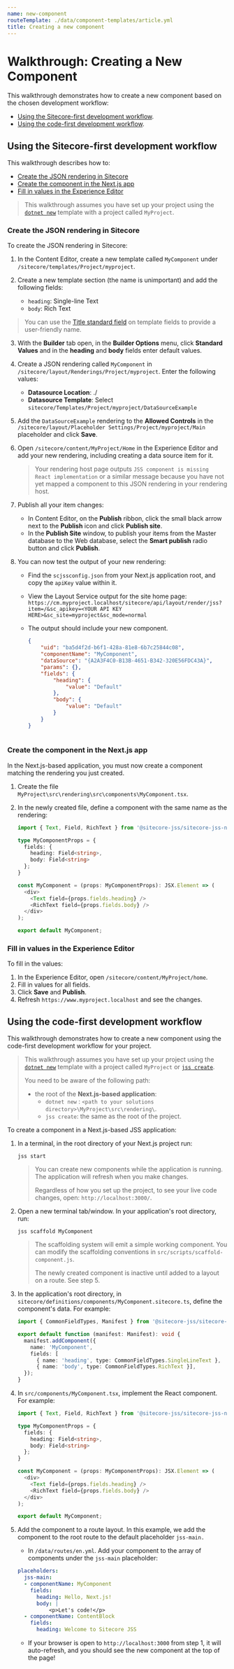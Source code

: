 ```yaml
---
name: new-component
routeTemplate: ./data/component-templates/article.yml
title: Creating a new component
---
```

# Walkthrough: Creating a New Component

This walkthrough demonstrates how to create a new component based on the chosen development workflow: 

* [Using the Sitecore-first development workflow](#using-the-sitecore-first-development-workflow).
* [Using the code-first development workflow](#using-the-code-first-development-workflow).

## Using the Sitecore-first development workflow

This walkthrough describes how to:
<!-- no toc -->
- [Create the JSON rendering in Sitecore](#create-the-json-rendering-in-sitecore)
- [Create the component in the Next.js app](#create-the-component-in-the-nextjs-app)
- [Fill in values in the Experience Editor](#fill-in-values-in-the-experience-editor)

> This walkthrough assumes you have set up your project using the [`dotnet new`](/docs/nextjs/getting-started/walkthrough-dotnetnew) template with a project called `MyProject`.

### Create the JSON rendering in Sitecore

To create the JSON rendering in Sitecore:

1. In the Content Editor, create a new template called `MyComponent` under `/sitecore/templates/Project/myproject`.

2. Create a new template section (the name is unimportant) and add the following fields:

   - `heading`: Single-line Text
   - `body`: Rich Text
   
  > You can use the [Title standard field](https://doc.sitecore.com/developers/101/sitecore-experience-manager/en/the-template-field-template.html#UUID-d9185cce-8e53-df90-715e-e941e17cc79a_UUID-31b3c8a3-5a9c-ed7d-bc68-483a20f9a2ec_body) on template fields to provide a user-friendly name.

3. With the **Builder** tab open, in the **Builder Options** menu, click **Standard Values** and in the **heading** and **body** fields enter default values.

4. Create a JSON rendering called `MyComponent` in `/sitecore/layout/Renderings/Project/myproject`. Enter the following values:

   - **Datasource Location**: ./
   - **Datasource Template**: Select `sitecore/Templates/Project/myproject/DataSourceExample`

5. Add the `DataSourceExample` rendering to the **Allowed Controls** in the `/sitecore/layout/Placeholder Settings/Project/myproject/Main` placeholder and click **Save**.

6. Open `/sitecore/content/MyProject/Home` in the Experience Editor and add your new rendering, including creating a data source item for it.

   > Your rendering host page outputs `JSS component is missing React implementation` or a similar message because you have not yet mapped a component to this JSON rendering in your rendering host.

7. Publish all your item changes:

   - In Content Editor, on the **Publish** ribbon, click the small black arrow next to the **Publish** icon and click **Publish site**.
   - In the **Publish Site** window, to publish your items from the Master database to the Web database, select the **Smart publish** radio button and click **Publish**.

8. You can now test the output of your new rendering:

   - Find the `scjssconfig.json` from your Next.js application root, and copy the `apiKey` value within it.

   - View the Layout Service output for the site home page:
    `https://cm.myproject.localhost/sitecore/api/layout/render/jss?item=/&sc_apikey=<YOUR API KEY HERE>&sc_site=myproject&sc_mode=normal`

   - The output should include your new component.

     ```json
     {
         "uid": "ba5d4f2d-b6f1-428a-81e8-6b7c25844c08",
         "componentName": "MyComponent",
         "dataSource": "{A2A3F4C0-B13B-4651-B342-320E56FDC43A}",
         "params": {},
         "fields": {
             "heading": {
                 "value": "Default"
             },
             "body": {
                 "value": "Default"
             }
         }
     }
         
     ```

### Create the component in the Next.js app

In the Next.js-based application, you must now create a component matching the rendering you just created.

1. Create the file `MyProject\src\rendering\src\components\MyComponent.tsx`.
2. In the newly created file, define a component with the same name as the rendering:

   ```typescript
   import { Text, Field, RichText } from '@sitecore-jss/sitecore-jss-nextjs';
   
   type MyComponentProps = {
     fields: {
       heading: Field<string>,
       body: Field<string>  
     };
   }
   
   const MyComponent = (props: MyComponentProps): JSX.Element => (
     <div>
       <Text field={props.fields.heading} />
       <RichText field={props.fields.body} />
     </div>
   );
   
   export default MyComponent;
   
   ```

### Fill in values in the Experience Editor

To fill in the values:

1. In the Experience Editor, open `/sitecore/content/MyProject/home`.
2. Fill in values for all fields.
3. Click **Save** and **Publish**.
4. Refresh `https://www.myproject.localhost` and see the changes.

## Using the code-first development workflow

This walkthrough demonstrates how to create a new component using the code-first development workflow for your project.

> This walkthrough assumes you have set up your project using the [`dotnet new`](/docs/nextjs/getting-started/walkthrough-dotnetnew) template with a project called `MyProject` or [`jss create`](/docs/nextjs/getting-started/walkthrough-jsscreate).
>
> You need to be aware of the following path: 
> * the root of the **Next.js-based application**: 
>   * `dotnet new` : `<path to your solutions directory>\MyProject\src\rendering\`.
>   * `jss create`: the same as the root of the project.

To create a component in a Next.js-based JSS application:

1. In a terminal, in the root directory of your Next.js project run: 

     ```
     jss start
     ```

   > You can create new components while the application is running. The application will refresh when you make changes.
   >
   > Regardless of how you set up the project, to see your live code changes, open: `http://localhost:3000/`.

2. Open a new terminal tab/window. In your application's root directory, run: 

   ```
   jss scaffold MyComponent
   ```

   > The scaffolding system will emit a simple working component. You can modify the scaffolding conventions in `src/scripts/scaffold-component.js`.
   >
   > The newly created component is inactive until added to a layout on a route. See step 5.

3. In the application's root directory, in `sitecore/definitions/components/MyComponent.sitecore.ts`, define the component's data. For example: 

   ```typescript
   import { CommonFieldTypes, Manifest } from '@sitecore-jss/sitecore-jss-manifest';
   
   export default function (manifest: Manifest): void {
     manifest.addComponent({
       name: 'MyComponent',
       fields: [
         { name: 'heading', type: CommonFieldTypes.SingleLineText },
         { name: 'body', type: CommonFieldTypes.RichText }],
     });
   }
   ```
   
4. In `src/components/MyComponent.tsx`, implement the React component. For example: 

   ```typescript
   import { Text, Field, RichText } from '@sitecore-jss/sitecore-jss-nextjs';
   
   type MyComponentProps = {
     fields: {
       heading: Field<string>,
       body: Field<string>  
     };
   }
   
   const MyComponent = (props: MyComponentProps): JSX.Element => (
     <div>
       <Text field={props.fields.heading} />
       <RichText field={props.fields.body} />
     </div>
   );
   
   export default MyComponent;
   
   ```

5. Add the component to a route layout. In this example, we add the component to the root route to the default placeholder `jss-main.`

   * In `/data/routes/en.yml`. Add your component to the array of components under the `jss-main` placeholder:

   ```yaml
   placeholders:
     jss-main:
     - componentName: MyComponent
       fields:
         heading: Hello, Next.js!
         body: |
             <p>Let's code!</p>
     - componentName: ContentBlock
       fields:
         heading: Welcome to Sitecore JSS
   ```

   - If your browser is open to `http://localhost:3000` from step 1, it will auto-refresh, and you should see the new component at the top of the page!

     

